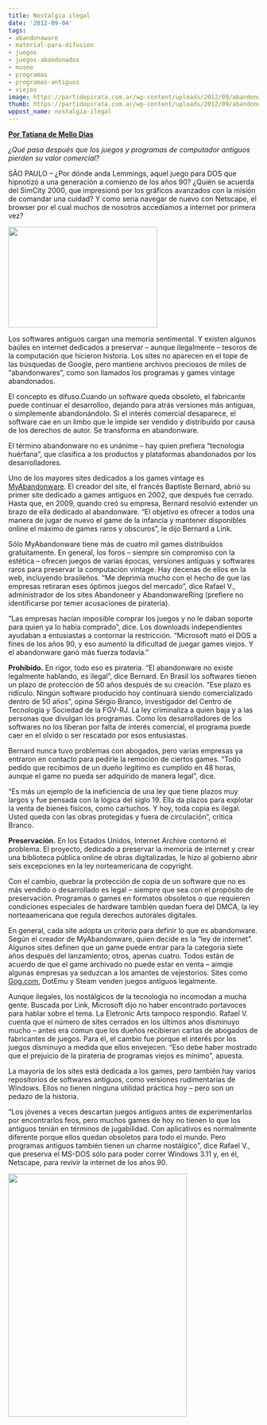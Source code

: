 ```yaml
---
title: Nostalgia ilegal
date: '2012-09-04'
tags:
- abandonaware
- material-para-difusion
- juegos
- juegos-abandonados
- museo
- programas
- programas-antiguos
- viejos
image: https://partidopirata.com.ar/wp-content/uploads/2012/09/abandonware390.jpg
thumb: https://partidopirata.com.ar/wp-content/uploads/2012/09/abandonware390-150x150.jpg
wppost_name: nostalgia-ilegal
---
```


<strong><a href="http://blogs.estadao.com.br/link/nostalgia-ilegal/" target="_blank">Por Tatiana de Mello Dias</a></strong>

<em>¿Qué pasa después que los juegos y programas de computador antiguos pierden su valor comercial?</em>

SÃO PAULO – ¿Por dónde anda Lemmings, aquel juego para DOS que hipnotizó a una generación a comienzo de los años 90? ¿Quién se acuerda del SimCity 2000, que impresionó por los gráficos avanzados con la misión de comandar una cuidad? Y como seria navegar de nuevo con Netscape, el browser por el cual muchos de nosotros accedíamos a internet por primera vez?

<a href="https://partidopirata.com.ar/wp-content/uploads/2012/09/abandonware390.jpg"><img class="alignright" title="abandonware390" src="https://partidopirata.com.ar/wp-content/uploads/2012/09/abandonware390-300x203.jpg" alt="" width="300" height="203" /></a>

Los softwares antiguos cargan una memoria sentimental. Y existen algunos baúles en internet dedicados a preservar – aunque ilegalmente – tesoros de la computación que hicieron historia. Los sites no aparecen en el tope de las búsquedas de Google, pero mantiene archivos preciosos de miles de “abandonwares”, como son llamados los programas y games vintage abandonados.

El concepto es difuso.Cuando un software queda obsoleto, el fabricante puede continuar el desarrolloo, dejando para atrás versiones más antiguas, o simplemente abandonándolo. Si el interés comercial desaparece, el software cae en un limbo que le impide ser vendido y distribuído por causa de los derechos de autor. Se transforma en abandonware.

El término abandonware no es unánime – hay quien prefiera “tecnologia huérfana”, que clasifica a los productos y plataformas abandonados por los desarrolladores.

Uno de los mayores sites dedicados a los games vintage es <a href="http://www.myabandonware.com/">MyAbandonware</a>. El creador del site, el francés Baptiste Bernard, abrió su primer site dedicado a games antiguos en 2002, que después fue cerrado. Hasta que, en 2009, quando creó su empresa, Bernard resolvió extender un brazo de ella dedicado al abandonware. “El objetivo es ofrecer a todos una manera de jugar de nuevo el game de la infancia y mantener disponibles online el máximo de games raros y obscuros”, le dijo Bernard a Link.

Sólo MyAbandonware tiene más de cuatro mil games distribuídos gratuitamente. En general, los foros – siempre sin compromiso con la estética – ofrecen juegos de varias épocas, versiones antiguas y softwares raros para preservar la computación vintage. Hay decenas de ellos en la web, incluyendo brasileños. “Me deprimía mucho con el hecho de que las empresas retiraran eses óptimos juegos del mercado”, dice Rafael V., administrador de los sites Abandoneer y AbandonwareRing (prefiere no identificarse por temer acusaciones de pirateria).

“Las empresas hacían imposible comprar los juegos y no le daban soporte para quien ya lo había comprado”, dice. Los downloads independientes ayudaban a entusiastas a contornar la restricción. “Microsoft mató el DOS a fines de los años 90, y eso aumentó la dificultad de juegar games viejos. Y el abandonware ganó más fuerza todavía.”

<strong>Prohibido.</strong> En rigor, todo eso es pirateria. “El abandonware no existe legalmente hablando, es ilegal”, dice Bernard. En Brasil los softwares tienen un plazo de protección de 50 años después de su creación. “Ese plazo es ridículo. Ningún software producido hoy continuará siendo comercializado dentro de 50 años”, opina Sérgio Branco, investigador del Centro de Tecnologia y Sociedad de la FGV-RJ. La ley criminaliza a quien baja y a las personas que divulgan los programas. Como los desarrolladores de los softwares no los liberan por falta de interés comercial, el programa puede caer en el olvido o ser rescatado por esos entusiastas.

Bernard nunca tuvo problemas con abogados, pero varias empresas ya entraron en contacto para pedirle la remoción de ciertos games. “Todo pedido que recibimos de un dueño legítimo es cumplido en 48 horas, aunque el game no pueda ser adquirido de manera legal”, dice.

“Es más un ejemplo de la ineficiencia de una ley que tiene plazos muy largos y fue pensada con la lógica del siglo 19. Ella da plazos para explotar la venta de bienes físicos, como cartuchos. Y hoy, toda copia es ilegal. Usted queda con las obras protegidas y fuera de circulación”, critica Branco.

<strong>Preservación.</strong> En los Estados Unidos, Internet Archive contornó el problema. El proyecto, dedicado a preservar la memoria de internet y crear una biblioteca pública online de obras digitalizadas, le hizo al gobierno abrir seis excepciones en la ley norteamericana de copyright.

Con el cambio, quebrar la protección de copia de un software que no es más vendido o desarrollado es legal – siempre que sea con el propósito de preservación. Programas o games en formatos obsoletos o que requieren condiciones especiales de hardware también quedan fuera del DMCA, la ley norteaamericana que regula derechos autorales digitales.

En general, cada site adopta un criterio para definir lo que es abandonware. Según el creador de MyAbandonware, quien decide es la “ley de internet”. Algunos sites definen que un game puede entrar para la categoria siete años después del lanzamiento; otros, apenas cuatro. Todos están de acuerdo de que el game archivado no puede estar en venta – aimqie algunas empresas ya seduzcan a los amantes de vejestorios. Sites como <a title="http://Gog. " href="http://Gog.com" target="_blank">Gog.com</a>, DotEmu y Steam venden juegos antiguos legalmente.

Aunque ilegales, los nostálgicos de la tecnologia no incomodan a mucha gente. Buscada por Link, Microsoft dijo no haber encontrado portavoces para hablar sobre el tema. La Eletronic Arts tampoco respondió.
Rafael V. cuenta que el número de sites cerrados en los últimos años disminuyo mucho – antes era comun que los dueños recibieran cartas de abogados de fabricantes de juegos. Para él, el cambio fue porque el interés por los juegos disminuyo a medida que ellos envejecen. “Eso debe haber mostrado que el prejuicio de la pirateria de programas viejos es mínimo”, apuesta.

La mayoria de los sites está dedicada a los games, pero también hay varios repositorios de softwares antiguos, como versiones rudimentarias de Windows. Ellos no tienen ninguna utilidad práctica hoy – pero son un pedazo de la historia.

“Los jóvenes a veces descartan juegos antiguos antes de experimentarlos por encontrarlos feos, pero muchos games de hoy no tienen lo que los antiguos tenián en términos de jugabilidad. Con aplicativos es normalmente diferente porque ellos quedan obsoletos para todo el mundo. Pero programas antiguos también tienen un charme nostálgico”, dice Rafael V., que preserva el MS-DOS sólo para poder correr Windows 3.11 y, en él, Netscape, para revivir la internet de los años 90.

<a href="https://partidopirata.com.ar/wp-content/uploads/2012/09/pecas-tati-games-nitidez1.png"><img class="aligncenter" title="pecas-tati-games-nitidez" src="https://partidopirata.com.ar/wp-content/uploads/2012/09/pecas-tati-games-nitidez1-219x300.png" alt="" width="359" height="490" /></a>

